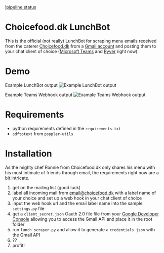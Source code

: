 [!pipeline status](https://gitlab.com/syre/choicefood-lunch-bot/badges/master/pipeline.svg)
# Choicefood.dk LunchBot

This is the official (not really) LunchBot for scraping menu emails received from the caterer [Choicefood.dk](https://choicefood.dk/) from a [Gmail account](http://gmail.com/) and posting them to your chat client of choice ([Microsoft Teams](http://teams.microsoft.com/) and [Ryver](https://ryver.com/) right now).
# Demo

Example LunchBot output
![Example LunchBot output](https://gitlab.com/syre/choicefood-lunch-bot/raw/master/examples/lunchbot_example.gif)

Example Teams Webhook output
![Example Teams Webhook output](https://gitlab.com/syre/choicefood-lunch-bot/raw/master/examples/teams_webhook_example.png?raw=true)

# Requirements
* python requirements defined in the `requirements.txt`
* `pdftotext` from `poppler-utils`

# Installation

As the mighty chef Ronnie from Choicefood.dk only shares his menu with his most intimate of friends through email, the requirements right now are a bit intricate.

1. get on the mailing list (good luck)
2. label all incoming mail from email@choicefood.dk with a label name of your choice and set up a web hook in your chat client of choice
3. input the web hook url and the email label name into the sample `settings.py` file
4. get a `client_secret.json` Oauth 2.0 file file from your [Google Developer Console](https://console.developers.google.com/apis/credentials?pli=1) allowing you to access the Gmail API and place it in the root folder
5. run `lunch_scraper.py` and allow it to generate a `credentials.json` with the Gmail API
6. ??
7. profit!